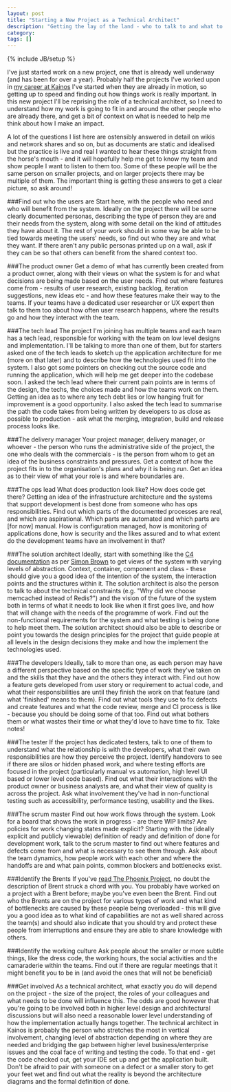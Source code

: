 ```yaml
---
layout: post
title: "Starting a New Project as a Technical Architect"
description: "Getting the lay of the land - who to talk to and what to ask when you start into a project that is currently underway"
category: 
tags: []
---
```

{% include JB/setup %}

I've just started work on a new project, one that is already well underway (and has been for over a year). Probably half the projects I've worked upon in [my career at Kainos](http://www.kainos.com/careers) I've started when they are already in motion, so getting up to speed and finding out how things work is really important. In this new project I'll be reprising the role of a technical architect, so I need to understand how my work is going to fit in and around the other people who are already there, and get a bit of context on what is needed to help me think about how I make an impact.

A lot of the questions I list here are ostensibly answered in detail on wikis and network shares and so on, but as documents are static and idealised but the practice is live and real I wanted to hear these things straight from the horse's mouth - and it will hopefully help me get to know my team and show people I want to listen to them too. Some of these people will be the same person on smaller projects, and on larger projects there may be multiple of them. The important thing is getting these answers to get a clear picture, so ask around!

###Find out who the users are
Start here, with the people who need and who will benefit from the system. Ideally on the project there will be some clearly documented personas, describing the type of person they are and their needs from the system, along with some detail on the kind of attitudes they have about it. The rest of your work should in some way be able to be tied towards meeting the users' needs, so find out who they are and what they want. If there aren't any public personas printed up on a wall, ask if they can be so that others can benefit from the shared context too.

###The product owner
Get a demo of what has currently been created from a product owner, along with their views on what the system is for and what decisions are being made based on the user needs. Find out where features come from - results of user research, existing backlog, iteration suggestions, new ideas etc - and how these features make their way to the teams. If your teams have a dedicated user researcher or UX expert then talk to them too about how often user research happens, where the results go and how they interact with the team.

###The tech lead
The project I'm joining has multiple teams and each team has a tech lead, responsible for working with the team on low level designs and implementation. I'll be talking to more than one of them, but for starters asked one of the tech leads to sketch up the application architecture for me (more on that later) and to describe how the technologies used fit into the system. I also got some pointers on checking out the source code and running the application, which will help me get deeper into the codebase soon. I asked the tech lead where their current pain points are in terms of the design, the techs, the choices made and how the teams work on them. Getting an idea as to where any tech debt lies or low hanging fruit for improvement is a good opportunity. I also asked the tech lead to summarise the path the code takes from being written by developers to as close as possible to production - ask what the merging, integration, build and release process looks like.

###The delivery manager
Your project manager, delivery manager, or whoever - the person who runs the administrative side of the project, the one who deals with the commercials - is the person from whom to get an idea of the business constraints and pressures. Get a context of how the project fits in to the organisation's plans and why it is being run. Get an idea as to their view of what your role is and where boundaries are.

###The ops lead
What does production look like? How does code get there? Getting an idea of the infrastructure architecture and the systems that support development is best done from someone who has ops responsibilities. Find out which parts of the documented processes are real, and which are aspirational. Which parts are automated and which parts are [for now] manual. How is configuration managed, how is monitoring of applications done, how is security and the likes assured and to what extent do the development teams have an involvement in that?

###The solution architect
Ideally, start with something like the [C4 documentation](https://leanpub.com/software-architecture-for-developers/read#c4) as per [Simon Brown](https://twitter.com/simonbrown) to get views of the system with varying levels of abstraction. Context, container, component and class - these should give you a good idea of the intention of the system, the interaction points and the structures within it. The solution architect is also the person to talk to about the technical constraints (e.g. "Why did we choose memcached instead of Redis?") and the vision of the future of the system both in terms of what it needs to look like when it first goes live, and how that will change with the needs of the programme of work. Find out the non-functional requirements for the system and what testing is being done to help meet them. The solution architect should also be able to describe or point you towards the design principles for the project that guide people at all levels in the design decisions they make and how the implement the technologies used.

###The developers
Ideally, talk to more than one, as each person may have a different perspective based on the specific type of work they've taken on and the skills that they have and the others they interact with. Find out how a feature gets developed from user story or requirement to actual code, and what their responsibilities are until they finish the work on that feature (and what 'finished' means to them). Find out what tools they use to fix defects and create features and what the code review, merge and CI process is like - because you should be doing some of that too. Find out what bothers them or what wastes their time or what they'd love to have time to fix. Take notes!

###The tester
If the project has dedicated testers, talk to one of them to understand what the relationship is with the developers, what their own responsibilities are how they perceive the project. Identify handovers to see if there are silos or hidden phased work, and where testing efforts are focused in the project (particularly manual vs automation, high level UI based or lower level code based). Find out what their interactions with the product owner or business analysts are, and what their view of quality is across the project. Ask what involvement they've had in non-functional testing such as accessibility, performance testing, usability and the likes.

###The scrum master
Find out how work flows through the system. Look for a board that shows the work in progress - are there WIP limits? Are policies for work changing states made explicit? Starting with the (ideally explicit and publicly viewable) definition of ready and definition of done for development work, talk to the scrum master to find out where features and defects come from and what is necessary to see them through. Ask about the team dynamics, how people work with each other and where the handoffs are and what pain points, common blockers and bottlenecks exist.

###Identify the Brents
If you've [read The Phoenix Project](http://willhamill.com/2014/01/15/the-phoenix-project), no doubt the description of Brent struck a chord with you. You probably have worked on a project with a Brent before; maybe you've even been the Brent. Find out who the Brents are on the project for various types of work and what kind of bottlenecks are caused by these people being overloaded - this will give you a good idea as to what kind of capabilities are not as well shared across the team(s) and should also indicate that you should try and protect these people from interruptions and ensure they are able to share knowledge with others. 

###Identify the working culture
Ask people about the smaller or more subtle things, like the dress code, the working hours, the social activities and the camaraderie within the teams. Find out if there are regular meetings that it might benefit you to be in (and avoid the ones that will not be beneficial)

###Get involved
As a technical architect, what exactly you do will depend on the project - the size of the project, the roles of your colleagues and what needs to be done will influence this. The odds are good however that you're going to be involved both in higher level design and architectural discussions but will also need a reasonable lower level understanding of how the implementation actually hangs together. The technical architect in Kainos is probably the person who stretches the most in vertical involvement, changing level of abstraction depending on where they are needed and bridging the gap between higher level business/enterprise issues and the coal face of writing and testing the code. To that end - get the code checked out, get your IDE set up and get the application built. Don't be afraid to pair with someone on a defect or a smaller story to get your feet wet and find out what the reality is beyond the architecture diagrams and the formal definition of done.



